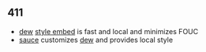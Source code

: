 ## 411

- [dew](https://github.com/s9a/dew) [style embed](index.html) is fast and local and minimizes FOUC
- [sauce](sauce.css) customizes [dew](https://s9a.page/dew) and provides local style
